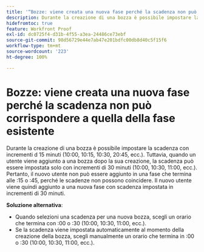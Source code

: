 ```yaml
---
title: '“Bozze: viene creata una nuova fase perché la scadenza non può corrispondere alla scadenza della fase esistente”'
description: Durante la creazione di una bozza è possibile impostare la scadenza con incrementi d 15 minuti (10:00, 10:15, 10:30, 20:45, ecc.). Tuttavia, quando un utente viene aggiunto a una bozza dopo la sua creazione, la scadenza può essere impostata solo con incrementi di 30 minuti (10:00, 10:30, 11:00, ecc.).
hidefromtoc: true
feature: Workfront Proof
exl-id: dc0725f4-d31b-4f55-a3ea-24486ce73ebf
source-git-commit: 98d56729e44e7ab47e201bdfc00db8d40c5f15f6
workflow-type: tm+mt
source-wordcount: '223'
ht-degree: 100%

---
```


# Bozze: viene creata una nuova fase perché la scadenza non può corrispondere a quella della fase esistente

<!--Requested article-->

Durante la creazione di una bozza è possibile impostare la scadenza con incrementi d 15 minuti (10:00, 10:15, 10:30, 20:45, ecc.). Tuttavia, quando un utente viene aggiunto a una bozza dopo la sua creazione, la scadenza può essere impostata solo con incrementi di 30 minuti (10:00, 10:30, 11:00, ecc.). Pertanto, il nuovo utente non può essere aggiunto in una fase che termina alle :15 o :45, perché le scadenze non possono coincidere. Il nuovo utente viene quindi aggiunto a una nuova fase con scadenza impostata in incrementi di 30 minuti.

**Soluzione alternativa**:

* Quando selezioni una scadenza per una nuova bozza, scegli un orario che termina con :00 o :30 (10:00, 10:30, 11:00, ecc.).
* Se la scadenza viene impostata automaticamente al momento della creazione della bozza, scegli manualmente un orario che termina in :00 o :30 (10:00, 10:30, 11:00, ecc.).
